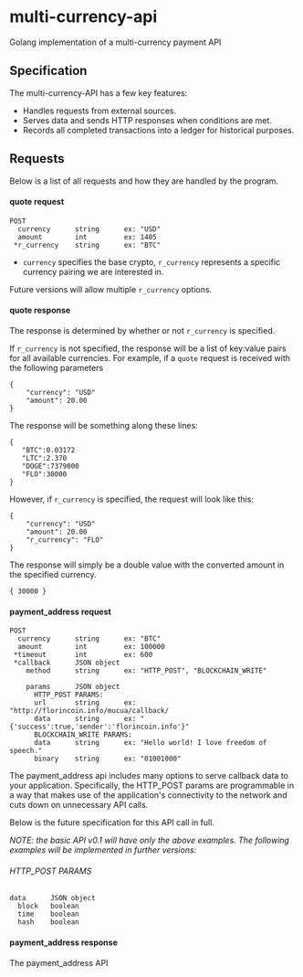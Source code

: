multi-currency-api
==================

Golang implementation of a multi-currency payment API


Specification
-------------

The multi-currency-API has a few key features:

* Handles requests from external sources.
* Serves data and sends HTTP responses when conditions are met.
* Records all completed transactions into a ledger for historical purposes.

Requests
---

Below is a list of all requests and how they are handled by the program.

#### quote request

    POST
      currency      string      ex: "USD"
      amount        int         ex: 1405
     *r_currency    string      ex: "BTC"

* `currency` specifies the base crypto, `r_currency` represents a specific currency pairing we are interested in.

Future versions will allow multiple `r_currency` options.

#### quote response

The response is determined by whether or not `r_currency` is specified.

If `r_currency` is not specified, the response will be a list of key:value pairs for all available currencies. For example, if a `quote` request is received with the following parameters

    {
        "currency": "USD"
        "amount": 20.00
    }
    
The response will be something along these lines:

    {
       "BTC":0.03172
       "LTC":2.370
       "DOGE":7379000
       "FLO":30000
    }

However, if `r_currency` is specified, the request will look like this:

    {
        "currency": "USD"
        "amount": 20.00
        "r_currency": "FLO"
    }

The response will simply be a double value with the converted amount in the specified currency.

    { 30000 }


#### payment_address request

    POST
      currency      string      ex: "BTC"
      amount        int         ex: 100000
     *timeout       int         ex: 600
     *callback      JSON object       
        method      string      ex: "HTTP_POST", "BLOCKCHAIN_WRITE"
                                
        params      JSON object
          HTTP_POST PARAMS:
          url       string      ex: "http://florincoin.info/mucua/callback/
          data      string      ex: "{'success':true,'sender':'florincoin.info'}"
          BLOCKCHAIN_WRITE PARAMS:
          data      string      ex: "Hello world! I love freedom of speech."
          binary    string      ex: "01001000" 

The payment_address api includes many options to serve callback data to your application. Specifically, the HTTP_POST params are programmable in a way that makes use of the application's connectivity to the network and cuts down on unnecessary API calls.

Below is the future specification for this API call in full.

*NOTE: the basic API v0.1 will have only the above examples. The following examples will be implemented in further versions:*

###### HTTP_POST PARAMS

    data      JSON object
      block   boolean 
      time    boolean
      hash    boolean


#### payment_address response 

The payment_address API 


